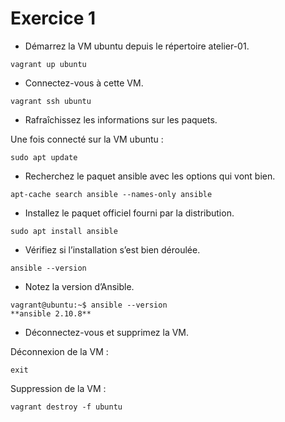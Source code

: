 # Exercice 1

- Démarrez la VM ubuntu depuis le répertoire atelier-01.
```
vagrant up ubuntu
```

- Connectez-vous à cette VM.
```
vagrant ssh ubuntu
```

- Rafraîchissez les informations sur les paquets.

Une fois connecté sur la VM ubuntu :
```
sudo apt update
```

- Recherchez le paquet ansible avec les options qui vont bien.
```
apt-cache search ansible --names-only ansible
```

- Installez le paquet officiel fourni par la distribution.
```
sudo apt install ansible
```

- Vérifiez si l’installation s’est bien déroulée.
```
ansible --version
```

- Notez la version d’Ansible.
```
vagrant@ubuntu:~$ ansible --version
**ansible 2.10.8**
```

- Déconnectez-vous et supprimez la VM.

Déconnexion de la VM :
```
exit
```
Suppression de la VM :
```
vagrant destroy -f ubuntu
```

